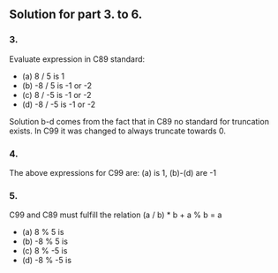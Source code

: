 ## Solution for part 3. to 6.

### 3.
Evaluate expression in C89 standard:

- (a)  8 / 5  is 1
- (b) -8 / 5  is -1 or -2
- (c)  8 / -5 is -1 or -2
- (d) -8 / -5 is -1 or -2

Solution b-d comes from the fact that in C89 no standard for truncation exists. In C99 it was changed to always truncate towards 0.

### 4.

The above expressions for C99 are: (a) is 1, (b)-(d) are -1

### 5.

C99 and C89 must fulfill the relation (a / b) * b + a % b = a

- (a)  8 % 5  is 
- (b) -8 % 5  is 
- (c)  8 % -5 is 
- (d) -8 % -5 is 
